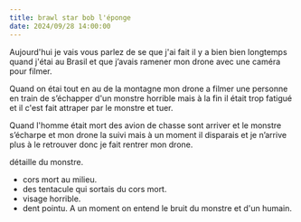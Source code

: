 ```yaml
---
title: brawl star bob l'éponge
date: 2024/09/28 14:00:00
---
```

Aujourd'hui je vais vous parlez de se que j'ai fait il y a bien bien longtemps quand j'étai au Brasil et que j’avais ramener mon drone avec une caméra pour filmer.

Quand on étai tout en au de la montagne mon drone a filmer une personne en train de s’échapper d'un monstre horrible mais à la fin il était trop fatigué et il c'est fait attraper par le monstre et tuer.

 Quand l'homme était mort des avion de chasse sont arriver et le monstre s’écharpe et mon drone la suivi mais à un moment il disparais et je n’arrive plus à le retrouver donc je fait rentrer mon drone.

détaille du monstre.
* cors mort au milieu.
* des tentacule qui sortais du cors mort.
* visage horrible.
* dent pointu.
A un moment on entend le bruit du monstre et d'un humain.



